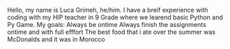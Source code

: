 Hello, my name is Luca Grimeh, he/him.
I have a breif experience with coding with my HIP teacher in 9 Grade where we learend basic Python and Py Game.
My goals:
  Always be ontime
  Always finish the assignments ontime and with full efffort
The best food that i ate over the summer was McDonalds and it was in Morocco
